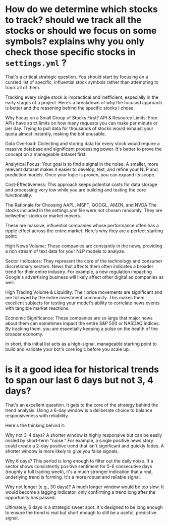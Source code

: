 # How do we determine which stocks to track? should we track all the stocks or should we focus on some symbols? explains why you only check those specific stocks in `settings.yml` ?

That's a critical strategic question. You should start by focusing on a curated list of specific, influential stock symbols rather than attempting to track all of them.

Tracking every single stock is impractical and inefficient, especially in the early stages of a project. Here’s a breakdown of why the focused approach is better and the reasoning behind the specific stocks I chose.

Why Focus on a Small Group of Stocks First?
API & Resource Limits: Free APIs have strict limits on how many requests you can make per minute or per day. Trying to pull data for thousands of stocks would exhaust your quota almost instantly, making the bot unusable.

Data Overload: Collecting and storing data for every stock would require a massive database and significant processing power. It's better to prove the concept on a manageable dataset first.

Analytical Focus: Your goal is to find a signal in the noise. A smaller, more relevant dataset makes it easier to develop, test, and refine your NLP and prediction models. Once your logic is proven, you can expand its scope.

Cost-Effectiveness: This approach keeps potential costs for data storage and processing very low while you are building and testing the core functionality.

The Rationale for Choosing AAPL, MSFT, GOOGL, AMZN, and NVDA
The stocks included in the settings.yml file were not chosen randomly. They are bellwether stocks or market movers.

These are massive, influential companies whose performance often has a ripple effect across the entire market. Here’s why they are a perfect starting point:

High News Volume: These companies are constantly in the news, providing a rich stream of text data for your NLP models to analyze.

Sector Indicators: They represent the core of the technology and consumer discretionary sectors. News that affects them often indicates a broader trend for their entire industry. For example, a new regulation impacting Google's advertising business will likely affect other digital ad companies as well.

High Trading Volume & Liquidity: Their price movements are significant and are followed by the entire investment community. This makes them excellent subjects for testing your model's ability to correlate news events with tangible market reactions.

Economic Significance: These companies are so large that major news about them can sometimes impact the entire S&P 500 or NASDAQ indices. By tracking them, you are essentially keeping a pulse on the health of the broader economy.

In short, this initial list acts as a high-signal, manageable starting point to build and validate your bot's core logic before you scale up.

# is it a good idea for historical trends to span our last 6 days but not 3, 4 days?

That's an excellent question. It gets to the core of the strategy behind the trend analysis. Using a 6-day window is a deliberate choice to balance responsiveness with reliability.

Here's the thinking behind it:

Why not 3-4 days? A shorter window is highly responsive but can be easily misled by short-term "noise." For example, a single positive news story could create a 2-day positive trend that isn't significant and quickly fades. A shorter window is more likely to give you false signals.

Why 6 days? This period is long enough to filter out the daily noise. If a sector shows consistently positive sentiment for 5-6 consecutive days (roughly a full trading week), it's a much stronger indication that a real, underlying trend is forming. It's a more robust and reliable signal.

Why not longer (e.g., 30 days)? A much longer window would be too slow. It would become a lagging indicator, only confirming a trend long after the opportunity has passed.

Ultimately, 6 days is a strategic sweet spot. It's designed to be long enough to ensure the trend is real but short enough to still be a useful, predictive signal.

